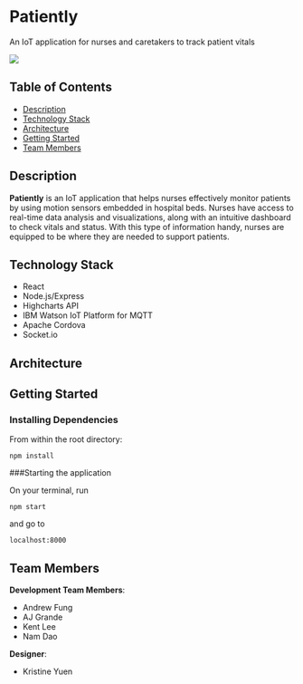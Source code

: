 # Patiently

An IoT application for nurses and caretakers to track patient vitals

![](http://i64.tinypic.com/1424i8h.png)

## Table of Contents 
- [Description](#description)
- [Technology Stack](#tech-stack)
- [Architecture](#architecture)
- [Getting Started](#getting-started)
- [Team Members](#team-members)

## Description
**Patiently** is an IoT application that helps nurses effectively monitor patients by using motion sensors embedded in hospital beds. Nurses have access to real-time data analysis and visualizations, along with an intuitive dashboard to check vitals and status. With this type of information handy, nurses are equipped to be where they are needed to support patients.

## Technology Stack
- React
- Node.js/Express
- Highcharts API
- IBM Watson IoT Platform for MQTT
- Apache Cordova
- Socket.io

## Architecture


## Getting Started

### Installing Dependencies
From within the root directory:

```
npm install
```

###Starting the application

On your terminal, run 
```
npm start
```
and go to
```
localhost:8000
```

## Team Members

__Development Team Members__: 

- Andrew Fung
- AJ Grande
- Kent Lee
- Nam Dao

__Designer__:

- Kristine Yuen
